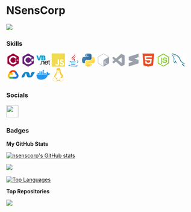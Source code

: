 NSensCorp
==========================

<a href="https://www.github.com/nsenscorp" target="_blank" rel="noreferrer"><img
src="https://img.shields.io/github/followers/nsenscorp?logo=github&style=for-the-badge&color=0891b2&labelColor=1c1917" /></a>

### Skills


<p align="left">
    <a href="https://docs.microsoft.com/en-us/cpp/?view=msvc-170" target="_blank" rel="noreferrer"><img src="https://raw.githubusercontent.com/nsenscorp/nsenscorp/main/icons/skills/cplusplus-colored.svg" width="36" height="36" alt="C++" /></a>
    <a href="https://docs.microsoft.com/en-us/dotnet/csharp/" target="_blank" rel="noreferrer"><img src="https://raw.githubusercontent.com/nsenscorp/nsenscorp/main/icons/skills/csharp-colored.svg" width="36" height="36" alt="C#" /></a>
    <a href="https://docs.microsoft.com/en-us/dotnet/visual-basic/" target="_blank" rel="noreferrer"><img src="https://raw.githubusercontent.com/nsenscorp/nsenscorp/main/icons/skills/vb.net-colored.svg" width="36" height="36" alt="VB.NET" /></a>
    <a href="https://developer.mozilla.org/en-US/docs/Web/JavaScript" target="_blank" rel="noreferrer"><img src="https://raw.githubusercontent.com/nsenscorp/nsenscorp/main/icons/skills/javascript-colored.svg" width="36" height="36" alt="JavaScript" /></a>
    <a href="https://www.oracle.com/java/" target="_blank" rel="noreferrer"><img src="https://raw.githubusercontent.com/nsenscorp/nsenscorp/main/icons/skills/java-colored.svg" width="36" height="36" alt="Java" /></a>
    <a href="https://www.python.org/" target="_blank" rel="noreferrer"><img src="https://raw.githubusercontent.com/nsenscorp/nsenscorp/main/icons/skills/python-colored.svg" width="36" height="36" alt="Python" /></a>
    <a href="https://www.gnu.org/software/bash/" target="_blank" rel="noreferrer"><img src="https://raw.githubusercontent.com/nsenscorp/nsenscorp/main/icons/skills/gnubash.svg" width="36" height="36" alt="GNU Bash" /></a>
    <a href="https://code.visualstudio.com/" target="_blank" rel="noreferrer"><img src="https://raw.githubusercontent.com/nsenscorp/nsenscorp/main/icons/skills/visualstudiocode.svg" width="36" height="36" alt="VS Code" /></a>
    <a href="https://www.sublimetext.com/index2" target="_blank" rel="noreferrer"><img src="https://raw.githubusercontent.com/nsenscorp/nsenscorp/main/icons/skills/sublimetext.svg" width="36" height="36" alt="Sublime Text" /></a>
    <a href="https://developer.mozilla.org/en-US/docs/Glossary/HTML5" target="_blank" rel="noreferrer"><img src="https://raw.githubusercontent.com/nsenscorp/nsenscorp/main/icons/skills/html5-colored.svg" width="36" height="36" alt="HTML5" /></a>
    <a href="https://nodejs.org/en/" target="_blank" rel="noreferrer"><img src="https://raw.githubusercontent.com/nsenscorp/nsenscorp/main/icons/skills/nodejs-colored.svg" width="36" height="36" alt="NodeJS" /></a>
    <a href="https://www.mysql.com/" target="_blank" rel="noreferrer"><img src="https://raw.githubusercontent.com/nsenscorp/nsenscorp/main/icons/skills/mysql-colored.svg" width="36" height="36" alt="MySQL" /></a>
    <a href="https://cloud.google.com/" target="_blank" rel="noreferrer"><img src="https://raw.githubusercontent.com/nsenscorp/nsenscorp/main/icons/skills/googlecloud-colored.svg" width="36" height="36" alt="Google Cloud" /></a>
    <a href="https://dotnet.microsoft.com/en-us/" target="_blank" rel="noreferrer"><img src="https://raw.githubusercontent.com/nsenscorp/nsenscorp/main/icons/skills/dot-net-colored.svg" width="36" height="36" alt=".NET" /></a>
    <a href="https://www.docker.com/" target="_blank" rel="noreferrer"><img src="https://raw.githubusercontent.com/nsenscorp/nsenscorp/main/icons/skills/docker-colored.svg" width="36" height="36" alt="Docker" /></a>
    <a href="https://www.linux.org" target="_blank" rel="noreferrer"><img src="https://raw.githubusercontent.com/nsenscorp/nsenscorp/main/icons/skills/linux-colored.svg" width="36" height="36" alt="Linux" /></a>
</p>


### Socials

<p align="left"> <a href="https://www.github.com/nsenscorp" target="_blank" rel="noreferrer"> <picture> <source media="(prefers-color-scheme: dark)" srcset="https://raw.githubusercontent.com/danielcranney/readme-generator/main/public/icons/socials/github-dark.svg" /> <source media="(prefers-color-scheme: light)" srcset="https://raw.githubusercontent.com/danielcranney/readme-generator/main/public/icons/socials/github.svg" /> <img src="https://raw.githubusercontent.com/danielcranney/readme-generator/main/public/icons/socials/github.svg" width="32" height="32" /> </picture> </a></p>

### Badges

<b>My GitHub Stats</b>

<a href="http://www.github.com/nsenscorp"><img src="https://github-readme-stats.vercel.app/api?username=nsenscorp&show_icons=true&hide=&count_private=true&title_color=0891b2&text_color=ffffff&icon_color=0891b2&bg_color=1c1917&hide_border=true&show_icons=true" alt="nsenscorp's GitHub stats" /></a>

<a href="http://www.github.com/nsenscorp"><img src="https://github-readme-streak-stats.herokuapp.com/?user=nsenscorp&stroke=ffffff&background=1c1917&ring=0891b2&fire=0891b2&currStreakNum=ffffff&currStreakLabel=0891b2&sideNums=ffffff&sideLabels=ffffff&dates=ffffff&hide_border=true" /></a>

<a href="https://github.com/nsenscorp" align="left"><img src="https://github-readme-stats.vercel.app/api/top-langs/?username=nsenscorp&langs_count=10&title_color=0891b2&text_color=ffffff&icon_color=0891b2&bg_color=1c1917&hide_border=true&locale=en&custom_title=Top%20%Languages" alt="Top Languages" /></a>

<b>Top Repositories</b>

<div width="100%" align="center"><a href="https://github.com/nsenscorp/NSensCorp" align="left"><img align="left" width="45%" src="https://github-readme-stats.vercel.app/api/pin/?username=nsenscorp&repo=NSensCorp&title_color=0891b2&text_color=ffffff&icon_color=0891b2&bg_color=1c1917&hide_border=true&locale=en" /></a></div><br /><br /><br /><br /><br /><br /><br />
